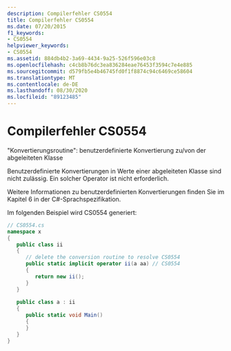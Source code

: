 ```yaml
---
description: Compilerfehler CS0554
title: Compilerfehler CS0554
ms.date: 07/20/2015
f1_keywords:
- CS0554
helpviewer_keywords:
- CS0554
ms.assetid: 884db4b2-3a69-4434-9a25-526f596e03c8
ms.openlocfilehash: c4cb8b76dc3ea836284eae76453f3594c7e4e885
ms.sourcegitcommit: d579fb5e4b46745fd0f1f8874c94c6469ce58604
ms.translationtype: MT
ms.contentlocale: de-DE
ms.lasthandoff: 08/30/2020
ms.locfileid: "89123485"
---
```

# <a name="compiler-error-cs0554"></a>Compilerfehler CS0554
"Konvertierungsroutine": benutzerdefinierte Konvertierung zu/von der abgeleiteten Klasse  
  
 Benutzerdefinierte Konvertierungen in Werte einer abgeleiteten Klasse sind nicht zulässig. Ein solcher Operator ist nicht erforderlich.  
  
 Weitere Informationen zu benutzerdefinierten Konvertierungen finden Sie im Kapitel 6 in der C#-Sprachspezifikation.  
  
 Im folgenden Beispiel wird CS0554 generiert:  
  
```csharp  
// CS0554.cs  
namespace x  
{  
   public class ii  
   {  
      // delete the conversion routine to resolve CS0554  
      public static implicit operator ii(a aa) // CS0554  
      {  
         return new ii();  
      }  
   }  
  
   public class a : ii  
   {  
      public static void Main()  
      {  
      }  
   }  
}  
```
